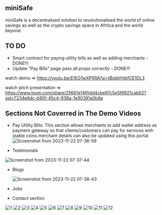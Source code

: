 ## miniSafe
miniSafe is a decentralised solution to revolutionalised the world of online savings as well as the crypto savings space in Afrtica and the world beyond.

## TO DO
- Smart contract for paying utility bills as well as adding merchants - DONE!!!
- Update "Pay Bills" page pass all props correctly - DONE!!!

watch demo => https://youtu.be/EfEG1wXP5RA?si=tBqjbVhjkfCE1DL3

watch pitch presentation => https://www.loom.com/share/25661e14f0dd4cbe97c5e5f6921cab02?sid=7234e6dc-b90f-45c4-938a-1e90391a0b9a


## Sections Not Coverred in The Demo Videos
- Pay Utility Bills: This section allows merchants to add wallet address as payment gateway so that clients/customers can pay for services with stable coins.merchant details can also be updated using this portal
![Screenshot from 2023-11-22 07-36-59](https://github.com/emiridbest/miniSafe/assets/6362475/dc8b92a2-6636-4a8c-a74c-ad6b4f90dfd7)


- Testimonials

  
![Screenshot from 2023-11-22 07-37-44](https://github.com/emiridbest/miniSafe/assets/6362475/8c3db5c9-9e4f-4e18-9732-af6f971ca3bc)


- Blogs

  
  ![Screenshot from 2023-11-22 07-38-43](https://github.com/emiridbest/miniSafe/assets/6362475/8a774e64-3cd3-4b33-a27e-80c59603293c)

- Jobs

- Contact section

  
![1](https://github.com/emiridbest/miniSafe/assets/6362475/4eed805c-1e89-4295-af83-2a8a1db3a8ac)
![2](https://github.com/emiridbest/miniSafe/assets/6362475/a1ac4862-edfd-4846-b872-89a4c26ecdea)
![3](https://github.com/emiridbest/miniSafe/assets/6362475/b8a70f1a-af39-4261-8fdc-de907e7755de)
![4](https://github.com/emiridbest/miniSafe/assets/6362475/e0fb73b5-6daf-4b11-a521-f0b0e42e30b5)
![5](https://github.com/emiridbest/miniSafe/assets/6362475/b035538f-1f6c-44b2-bd6d-1d849c5ee4b8)
![6](https://github.com/emiridbest/miniSafe/assets/6362475/2b1d0ef2-33dd-44f1-b3de-5f2730ef681e)
![7](https://github.com/emiridbest/miniSafe/assets/6362475/d389cf6e-d2c8-4c57-afd7-880bff4e68f6)
![8](https://github.com/emiridbest/miniSafe/assets/6362475/5a06c4d7-b15e-400e-8462-ccc550a4eee2)
![9](https://github.com/emiridbest/miniSafe/assets/6362475/bbcf874e-cfb5-45e5-a27e-6bab6d83e88c)
![10](https://github.com/emiridbest/miniSafe/assets/6362475/768ae40f-87a7-441f-9638-6e9ed5e18e6c)
![11](https://github.com/emiridbest/miniSafe/assets/6362475/9d8157da-bde1-478f-93fa-1a42cf6c2e42)
![12](https://github.com/emiridbest/miniSafe/assets/6362475/7df216f0-fa4e-473a-8990-7d0e9521c1e2)
